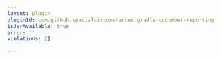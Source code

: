 ```yaml
---
layout: plugin
pluginId: com.github.spacialcircumstances.gradle-cucumber-reporting
isJarAvailable: true
error: ''
violations: []

---
```

